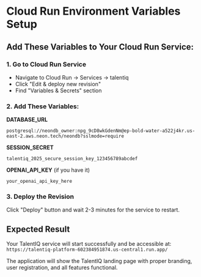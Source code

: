 # Cloud Run Environment Variables Setup

## Add These Variables to Your Cloud Run Service:

### 1. Go to Cloud Run Service
- Navigate to Cloud Run → Services → talentiq
- Click "Edit & deploy new revision"
- Find "Variables & Secrets" section

### 2. Add These Variables:

**DATABASE_URL**
```
postgresql://neondb_owner:npg_9cD8wkGdenNm@ep-bold-water-a522j4kr.us-east-2.aws.neon.tech/neondb?sslmode=require
```

**SESSION_SECRET**
```
talentiq_2025_secure_session_key_123456789abcdef
```

**OPENAI_API_KEY** (if you have it)
```
your_openai_api_key_here
```

### 3. Deploy the Revision
Click "Deploy" button and wait 2-3 minutes for the service to restart.

## Expected Result
Your TalentIQ service will start successfully and be accessible at:
`https://talentiq-platform-602384951874.us-central1.run.app/`

The application will show the TalentIQ landing page with proper branding, user registration, and all features functional.